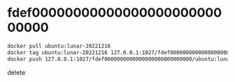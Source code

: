 # fdef0000000000000000000000000000
```sh
docker pull ubuntu:lunar-20221216
docker tag ubuntu:lunar-20221216 127.0.0.1:1027/fdef0000000000000000000000000000/ubuntu:lunar-20221216
docker push 127.0.0.1:1027/fdef0000000000000000000000000000/ubuntu:lunar-20221216
```
delete <!-- 
https://github.com/distribution/distribution/issues/2719?ysclid=ldco3wf5zr47870285
https://github.com/distribution/distribution/issues/2959?ysclid=ldchfsx4s4926492554
https://gist.github.com/giansalex/5570002b6fb8d273d15bbc2ac4522aad
docker restart or docker service scale registry=0 & docker service scale registry=1
-->
